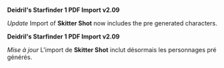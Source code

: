 **Deidril's Starfinder 1 PDF Import v2.09**

*Update*
Import of **Skitter Shot** now includes the pre generated characters.


**Deidril's Starfinder 1 PDF Import v2.09**

*Mise à jour*
L'import de **Skitter Shot** inclut désormais les personnages pré générés.




